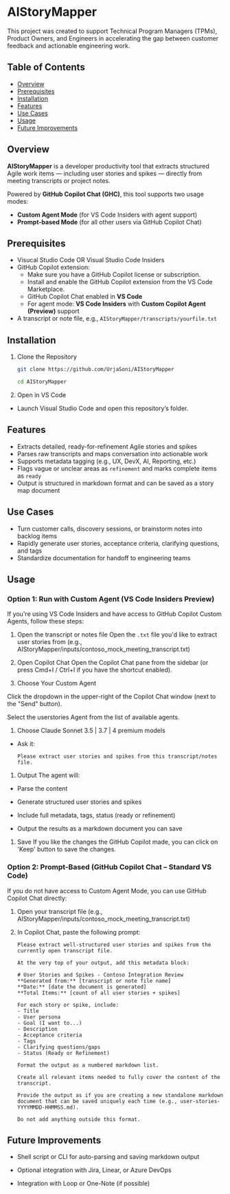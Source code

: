 # AIStoryMapper
This project was created to support Technical Program Managers (TPMs), Product Owners, and Engineers in accelerating the gap between customer feedback and actionable engineering work.

## Table of Contents

- [Overview](#overview)  
- [Prerequisites](#prerequisites)  
- [Installation](#installation) 
- [Features](#features) 
- [Use Cases](#use-cases)
- [Usage](#usage)
- [Future Improvements](#future-improvements)

## Overview
**AIStoryMapper** is a developer productivity tool that extracts structured Agile work items — including user stories and spikes — directly from meeting transcripts or project notes.

Powered by **GitHub Copilot Chat (GHC)**, this tool supports two usage modes:

- **Custom Agent Mode** (for VS Code Insiders with agent support)
- **Prompt-based Mode** (for all other users via GitHub Copilot Chat)


## Prerequisites
- Visucal Studio Code OR Visual Studio Code Insiders
- GitHub Copilot extension:
    - Make sure you have a GitHub Copilot license or subscription.
    - Install and enable the GitHub Copilot extension from the VS Code Marketplace.
    - GitHub Copilot Chat enabled in **VS Code**
    - For agent mode: **VS Code Insiders** with **Custom Copilot Agent (Preview)** support
- A transcript or note file, e.g., `AIStoryMapper/transcripts/yourfile.txt`


## Installation
1. Clone the Repository

    ```bash
    git clone https://github.com/UrjaSoni/AIStoryMapper

    cd AIStoryMapper
    ```
1. Open in VS Code

- Launch Visual Studio Code and open this repository’s folder.


## Features

- Extracts detailed, ready-for-refinement Agile stories and spikes
- Parses raw transcripts and maps conversation into actionable work
- Supports metadata tagging (e.g., UX, DevX, AI, Reporting, etc.)
- Flags vague or unclear areas as `refinement` and marks complete items as `ready`
- Output is structured in markdown format and can be saved as a story map document


## Use Cases

- Turn customer calls, discovery sessions, or brainstorm notes into backlog items
- Rapidly generate user stories, acceptance criteria, clarifying questions, and tags
- Standardize documentation for handoff to engineering teams


## Usage

### Option 1: Run with Custom Agent (VS Code Insiders Preview)
If you're using VS Code Insiders and have access to GitHub Copilot Custom Agents, follow these steps:

1. Open the transcript or notes file
Open the `.txt` file you'd like to extract user stories from (e.g., AIStoryMapper/inputs/contoso_mock_meeting_transcript.txt)

1. Open Copilot Chat
Open the Copilot Chat pane from the sidebar (or press Cmd+I / Ctrl+I if you have the shortcut enabled).

1. Choose Your Custom Agent

Click the dropdown in the upper-right of the Copilot Chat window (next to the "Send" button).

Select the userstories Agent from the list of available agents.

1. Choose Claude Sonnet 3.5 | 3.7 | 4 premium models

- Ask it:

    `Please extract user stories and spikes from this transcript/notes file.`

1. Output
The agent will:

- Parse the content

- Generate structured user stories and spikes

- Include full metadata, tags, status (ready or refinement)

- Output the results as a markdown document you can save

1. Save
If you like the changes the GitHub Copilot made, you can click on 'Keep' button to save the changes.

###  Option 2: Prompt-Based (GitHub Copilot Chat – Standard VS Code)

If you do not have access to Custom Agent Mode, you can use GitHub Copilot Chat directly:

1. Open your transcript file (e.g., AIStoryMapper/inputs/contoso_mock_meeting_transcript.txt)

2. In Copilot Chat, paste the following prompt:

    ```
    Please extract well-structured user stories and spikes from the currently open transcript file.

    At the very top of your output, add this metadata block:

    # User Stories and Spikes - Contoso Integration Review  
    **Generated from:** [transcript or note file name] 
    **Date:** [date the document is generated]  
    **Total Items:** [count of all user stories + spikes]  

    For each story or spike, include:  
    - Title  
    - User persona  
    - Goal (I want to...)  
    - Description  
    - Acceptance criteria  
    - Tags  
    - Clarifying questions/gaps  
    - Status (Ready or Refinement)

    Format the output as a numbered markdown list.

    Create all relevant items needed to fully cover the content of the transcript.

    Provide the output as if you are creating a new standalone markdown document that can be saved uniquely each time (e.g., user-stories-YYYYMMDD-HHMMSS.md).

    Do not add anything outside this format.

    ```

## Future Improvements
- Shell script or CLI for auto-parsing and saving markdown output

- Optional integration with Jira, Linear, or Azure DevOps

- Integration with Loop or One-Note (if possible)
